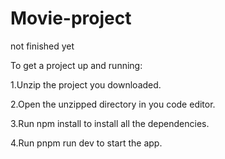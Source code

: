 # Movie-project
not finished yet


To get a project up and running:

  1.Unzip the project you downloaded.
  
  2.Open the unzipped directory in you code editor.
  
  3.Run npm install to install all the dependencies.
  
  4.Run pnpm run dev to start the app.  
  
